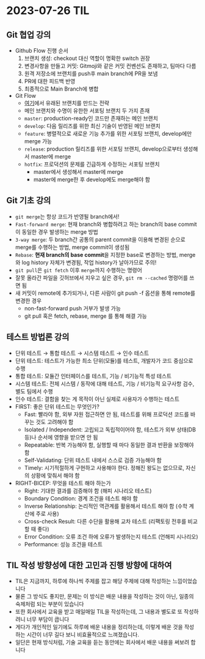 # 2023-07-26 TIL

## Git 협업 강의

- Github Flow 진행 순서
  1. 브랜치 생성: checkout 대신 역할이 명확한 switch 권장
  2. 변경사항을 만들고 커밋: Gitmoji와 같은 커밋 컨벤션도 존재하고, 팀마다 다름
  3. 원격 저장소에 브랜치를 push후 main branch에 PR을 보냄
  4. PR에 대한 피드백 반영
  5. 최종적으로 Main Branch에 병합
- Git Flow
  - [여기](https://nvie.com/posts/a-successful-git-branching-model/)에서 유래된 브랜치를 만드는 전략
  - 메인 브랜치와 수명이 유한한 서포팅 브랜치 두 가지 존재
  - `master`: production-ready인 코드만 존재하는 메인 브랜치
  - `develop`: 다음 릴리즈를 위한 최신 기술이 반영된 메인 브랜치
  - `feature`: 병렬적으로 새로운 기능 추가를 위한 서포팅 브랜치, develop에만 merge 가능
  - `release`: production 릴리즈를 위한 서포팅 브랜치, develop으로부터 생성해서 master에 merge
  - `hotfix`: 프로덕션의 문제를 긴급하게 수정하는 서포팅 브랜치
    - master에서 생성해서 master에 merge
    - master에 merge한 후 develop에도 merge해야 함

## Git 기초 강의

- `git merge`는 항상 코드가 반영될 branch에서!
- `Fast-forward merge`: 현재 branch와 병합하려고 하는 branch의 base commit이 동일한 경우 발생하는 merge 방법
- `3-way merge`: 두 branch간 공통의 parent commit을 이용해 변경된 순으로 merge를 수행하는 방법, merge commit이 생성됨
- `Rebase`: **현재 branch의 base commit**을 지정한 base로 변경하는 방법, merge와 log history 자체가 변경됨, 작업 history가 날아가므로 주의!
- `git pull`은 `git fetch` 이후 `merge`까지 수행하는 명령어
- 잘못 올라간 파일을 깃허브에서 지우고 싶은 경우, `git rm --cached` 명령어를 쓰면 됨
- 새 커밋이 remote에 추가되거나, 다른 사람이 git push -f 옵션을 통해 remote를 변경한 경우
  - non-fast-forward push 거부가 발생 가능
  - git pull 혹은 fetch, rebase, merge 를 통해 해결 가능

## 테스트 방법론 강의

- 단위 테스트 → 통합 테스트 → 시스템 테스트 → 인수 테스트
- 단위 테스트: 테스트가 가능한 최소 단위(모듈)를 테스트, 개발자가 코드 중심으로 수행
- 통합 테스트: 모듈간 인터페이스를 테스트, 기능 / 비기능적 특성 테스트
- 시스템 테스트: 전체 시스템 / 동작에 대해 테스트, 기능 / 비기능적 요구사항 검수, 별도 팀에서 수행
- 인수 테스트: 결함을 찾는 게 목적이 아닌 실제로 사용자가 수행하는 테스트
- FIRST: 좋은 단위 테스트는 무엇인가?
  - Fast: 빨라야 함, 외부 자원 접근하면 안 됨, 테스트를 위해 프로덕션 코드를 바꾸는 것도 고려해야 함
  - Isolated / Independent: 고립되고 독립적이어야 함, 테스트가 외부 상태(DB 등)나 순서에 영향을 받으면 안 됨
  - Repeatable: 반복 가능해야 함, 실행할 때 마다 동일한 결과 반환을 보장해야 함
  - Self-Validating: 단위 테스트 내에서 스스로 검증 가능해야 함
  - Timely: 시기적절하게 구현하고 사용해야 한다. 정해진 왕도는 없으므로, 자신의 상황에 맞춰서 해야 함
- RIGHT-BICEP: 무엇을 테스트 해야 하는가
  - Right: 기대한 결과를 검증해야 함 (해피 시나리오 테스트)
  - Boundary Condition: 경계 조건을 테스트 해야 함
  - Inverse Relationship: 논리적인 역관계를 활용해서 테스트 해야 함 (수학 계산에 주로 사용)
  - Cross-check Result: 다른 수단을 활용해 교차 테스트 (리팩토링 전후를 비교할 때 좋다)
  - Error Condition: 오류 조건 하에 오류가 발생하는지 테스트 (언해피 시나리오)
  - Performance: 성능 조건을 테스트

## TIL 작성 방향성에 대한 고민과 진행 방향에 대하여

- TIL은 지금까지, 하루에 하나씩 주제를 잡고 해당 주제에 대해 작성하는 느낌이었습니다
- 물론 그 방식도 좋지만, 문제는 이 방식은 배운 내용을 작성하는 것이 아닌, 일종의 숙제처럼 되는 부분이 있습니다
- 또한 회사에서 교육을 받고 매일매일 TIL을 작성하는데, 그 내용과 별도로 또 작성하려니 너무 부담이 큽니다
- 게다가 개인적인 일기에도 하루에 배운 내용을 정리하는데, 이렇게 배운 것을 작성하는 시간이 너무 길다 보니 비효율적으로 느껴졌습니다.
- 일단은 현재 방식처럼, 기술 교육을 듣는 동안에는 회사에서 배운 내용을 써보려 합니다
